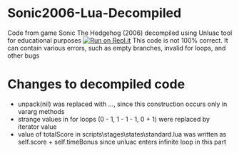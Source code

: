 # Sonic2006-Lua-Decompiled
Code from game Sonic The Hedgehog (2006) decompiled using Unluac tool for educational purposes
[![Run on Repl.it](https://repl.it/badge/github/UzayAnil/Sonic2006-Lua-Decompiled)](https://repl.it/github/UzayAnil/Sonic2006-Lua-Decompiled)
This code is not 100% correct.
It can contain various errors, such as empty branches, invalid for loops, and other bugs

# Changes to decompiled code

- unpack(nil) was replaced with ..., since this construction occurs only in vararg methods
- strange values in for loops (0 - 1, 1 - 1 - 1, 0 + 1) were replaced by iterator value
- value of totalScore in scripts\stages\states\standard.lua was written as self.score + self.timeBonus since unluac enters infinite loop in this part
